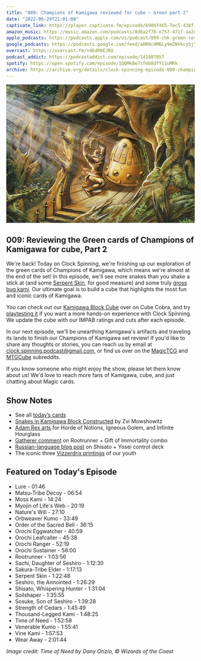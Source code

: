 ```yaml
---
title: "009: Champions of Kamigawa reviewed for cube — Green part 2"
date: "2022-06-29T21:01:00"
captivate_link: https://player.captivate.fm/episode/b906f465-7ec5-438f-a4bc-c21062831443
amazon_music: https://music.amazon.com/podcasts/8d6a2f78-e757-471f-aa2c-47afe84c72db/episodes/6a128cdb-66a9-4438-8978-1a07272b7c62/clock-spinning-009-chk-green-review-part-2-champions-of-kamigawa
apple_podcasts: https://podcasts.apple.com/us/podcast/009-chk-green-review-part-2-champions-of-kamigawa/id1611106302?i=1000568069316
google_podcasts: https://podcasts.google.com/feed/aHR0cHM6Ly9mZWVkcy5jYXB0aXZhdGUuZm0vY2xvY2stc3Bpbm5pbmcv/episode/YjkwNmY0NjUtN2VjNS00MzhmLWE0YmMtYzIxMDYyODMxNDQz?sa=X&ved=0CAUQkfYCahcKEwiAzbvVw9T4AhUAAAAAHQAAAAAQAQ
overcast: https://overcast.fm/+4EdR0EJRU
podcast_addict: https://podcastaddict.com/episode/141807057
spotify: https://open.spotify.com/episode/1QQMkBe7sfmb8dfY11oMRk
archive: https://archive.org/details/clock-spinning-episode-009-champions-of-kamigawa-green-part-2
---
```


![Time of Need](./time-of-need.jpg)

## 009: Reviewing the Green cards of Champions of Kamigawa for cube, Part 2

We're back! Today on Clock Spinning, we're finishing up our exploration of the green cards of Champions of Kamigawa, which means we're almost at the end of the set! In this episode, we'll see more snakes than you shake a stick at (and some [Serpent Skin](https://scryfall.com/card/chk/240/serpent-skin), for good measure) and some truly [gross](https://scryfall.com/card/chk/246/thousand-legged-kami) [bug kami](https://scryfall.com/card/chk/248/venerable-kumo). Our ultimate goal is to build a cube that highlights the most fun and iconic cards of Kamigawa.

You can check out our [Kamigawa Block Cube](https://cubecobra.com/cube/overview/clock-spinning-chk) over on Cube Cobra, and try [playtesting it](https://cubecobra.com/cube/playtest/clock-spinning-chk) if you want a more hands-on experience with Clock Spinning. We update the cube with our IMPAB ratings and cuts after each episode.

In our next episode, we'll be unearthing Kamigawa's artifacts and traveling its lands to finish our Champions of Kamigawa set review! If you'd like to share any thoughts or stories, you can reach us by email at clock.spinning.podcast@gmail.com, or find us over on the [MagicTCG](https://www.reddit.com/r/magicTCG/) and [MTGCube](https://www.reddit.com/r/mtgcube/) subreddits.

If you know someone who might enjoy the show, please let them know about us! We'd love to reach more fans of Kamigawa, cube, and just chatting about Magic cards.

## Show Notes

- See all [today’s cards](https://scryfall.com/search?q=c%3Dg+e%3Dchk+cn>225)
- [Snakes in Kamigawa Block Constructed](https://articles.starcitygames.com/articles/snakes-in-kamigawa-block-constructed/) by Zvi Mowshowitz
- [Adam Rex arts](https://scryfall.com/search?q=a%3A%22adam%20rex%22%20(horde%20OR%20igneous%20OR%20hourglass)) for Horde of Notions, Igneous Golem, and Infinite Hourglass
- [Gatherer comment](https://gatherer.wizards.com/Pages/Card/Discussion.aspx?multiverseid=75367#ctl00_ctl00_ctl00_MainContent_SubContent_SubContent_popularPosts_postsRepeater_ctl06_post) on Rootrunner + Gift of Immortality combo
- [Russian-language blog post](https://e-magic.blogspot.com/) on Shisato + Yosei control deck
- The iconic three [Vizzerdrix printings](https://scryfall.com/search?q=vizzerdrix+%2B%2B+-e%3As99+-e%3As00) of our youth

## Featured on Today's Episode

* Lure - 01:46
* Matsu-Tribe Decoy - 06:54
* Moss Kami - 14:24
* Myojin of Life's Web - 20:19
* Nature's Will - 27:10
* Orbweaver Kumo - 33:49
* Order of the Sacred Bell - 36:15
* Orochi Eggwatcher - 40:59
* Orochi Leafcaller - 45:38
* Orochi Ranger - 52:19
* Orochi Sustainer - 58:00
* Rootrunner - 1:03:56
* Sachi, Daughter of Seshiro - 1:12:30
* Sakura-Tribe Elder - 1:17:13
* Serpent Skin - 1:22:48
* Seshiro, the Annointed - 1:26:29
* Shisato, Whispering Hunter - 1:31:04
* Soilshaper - 1:35:55
* Sosuke, Son of Seshiro - 1:39:28
* Strength of Cedars - 1:45:49
* Thousand-Legged Kami - 1:48:25
* Time of Need - 1:52:58
* Venerable Kumo - 1:55:41
* Vine Kami - 1:57:53
* Wear Away - 2:01:44

_Image credit: Time of Need by Dany Orizio, © Wizards of the Coast_